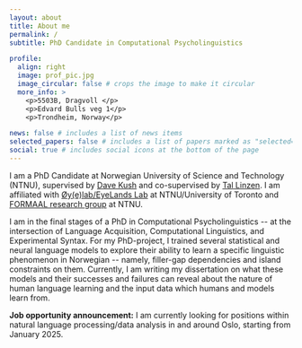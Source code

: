 ```yaml
---
layout: about
title: About me
permalink: /
subtitle: PhD Candidate in Computational Psycholinguistics

profile:
  align: right
  image: prof_pic.jpg
  image_circular: false # crops the image to make it circular
  more_info: >
    <p>5503B, Dragvoll </p>
    <p>Edvard Bulls veg 1</p>
    <p>Trondheim, Norway</p>

news: false # includes a list of news items
selected_papers: false # includes a list of papers marked as "selected={true}"
social: true # includes social icons at the bottom of the page
---
```


I am a PhD Candidate at Norwegian University of Science and Technology (NTNU), supervised by [Dave Kush](https://davewkush.github.io/) and co-supervised by [Tal Linzen](https://tallinzen.net/). I am affiliated with [Øy(e)lab/EyeLands Lab](https://davewkush.github.io/oeyelab.html) at NTNU/University of Toronto and [FORMAAL research group](https://www.ntnu.edu/isl/formaal) at NTNU. 

I am in the final stages of a PhD in Computational Psycholinguistics -- at the intersection of Language Acquisition, Computational Linguistics, and Experimental Syntax. For my PhD-project, I trained several statistical and neural language models to explore their ability to learn a specific linguistic phenomenon in Norwegian -- namely, filler-gap dependencies and island constraints on them. Currently, I am writing my dissertation on what these models and their successes and failures can reveal about the nature of human language learning and the input data which humans and models learn from.

**Job opportunity announcement:** I am currently looking for positions within natural language processing/data analysis in and around Oslo, starting from January 2025.